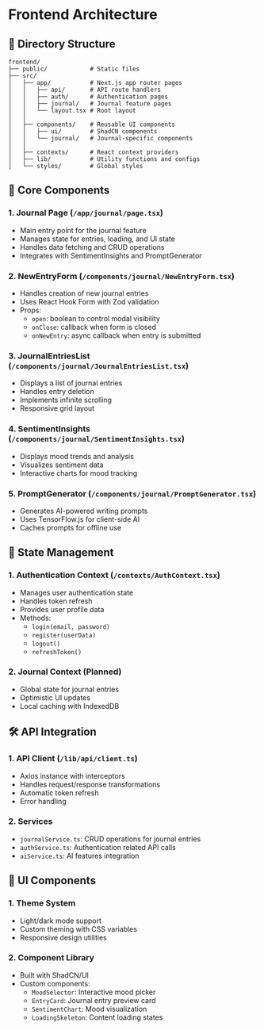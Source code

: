 # Frontend Architecture

## 📁 Directory Structure
```
frontend/
├── public/            # Static files
├── src/
│   ├── app/           # Next.js app router pages
│   │   ├── api/       # API route handlers
│   │   ├── auth/      # Authentication pages
│   │   ├── journal/   # Journal feature pages
│   │   └── layout.tsx # Root layout
│   │
│   ├── components/    # Reusable UI components
│   │   ├── ui/        # ShadCN components
│   │   └── journal/   # Journal-specific components
│   │
│   ├── contexts/      # React context providers
│   ├── lib/           # Utility functions and configs
│   └── styles/        # Global styles
```

## 🧩 Core Components

### 1. Journal Page (`/app/journal/page.tsx`)
- Main entry point for the journal feature
- Manages state for entries, loading, and UI state
- Handles data fetching and CRUD operations
- Integrates with SentimentInsights and PromptGenerator

### 2. NewEntryForm (`/components/journal/NewEntryForm.tsx`)
- Handles creation of new journal entries
- Uses React Hook Form with Zod validation
- Props:
  - `open`: boolean to control modal visibility
  - `onClose`: callback when form is closed
  - `onNewEntry`: async callback when entry is submitted

### 3. JournalEntriesList (`/components/journal/JournalEntriesList.tsx`)
- Displays a list of journal entries
- Handles entry deletion
- Implements infinite scrolling
- Responsive grid layout

### 4. SentimentInsights (`/components/journal/SentimentInsights.tsx`)
- Displays mood trends and analysis
- Visualizes sentiment data
- Interactive charts for mood tracking

### 5. PromptGenerator (`/components/journal/PromptGenerator.tsx`)
- Generates AI-powered writing prompts
- Uses TensorFlow.js for client-side AI
- Caches prompts for offline use

## 🔄 State Management

### 1. Authentication Context (`/contexts/AuthContext.tsx`)
- Manages user authentication state
- Handles token refresh
- Provides user profile data
- Methods:
  - `login(email, password)`
  - `register(userData)`
  - `logout()`
  - `refreshToken()`

### 2. Journal Context (Planned)
- Global state for journal entries
- Optimistic UI updates
- Local caching with IndexedDB

## 🛠️ API Integration

### 1. API Client (`/lib/api/client.ts`)
- Axios instance with interceptors
- Handles request/response transformations
- Automatic token refresh
- Error handling

### 2. Services
- `journalService.ts`: CRUD operations for journal entries
- `authService.ts`: Authentication related API calls
- `aiService.ts`: AI features integration

## 🎨 UI Components

### 1. Theme System
- Light/dark mode support
- Custom theming with CSS variables
- Responsive design utilities

### 2. Component Library
- Built with ShadCN/UI
- Custom components:
  - `MoodSelector`: Interactive mood picker
  - `EntryCard`: Journal entry preview card
  - `SentimentChart`: Mood visualization
  - `LoadingSkeleton`: Content loading states

